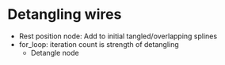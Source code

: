 
# Detangling wires

- Rest position node: Add to initial tangled/overlapping splines
- for_loop: iteration count is strength of detangling
  - Detangle node
